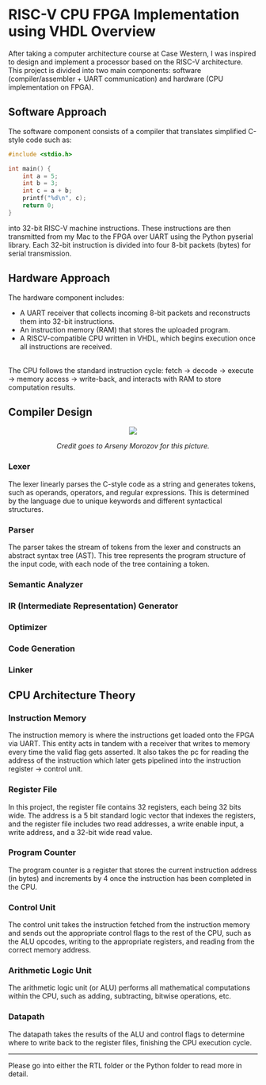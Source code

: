 # RISC-V CPU FPGA Implementation using VHDL Overview
After taking a computer architecture course at Case Western, I was inspired to design and implement a processor based on the RISC-V architecture. This project is divided into two main components: software (compiler/assembler + UART communication) and hardware (CPU implementation on FPGA).

## Software Approach
The software component consists of a compiler that translates simplified C-style code such as:
```c
#include <stdio.h>

int main() {
    int a = 5; 
    int b = 3; 
    int c = a + b; 
    printf("%d\n", c); 
    return 0;
}
```

into 32-bit RISC-V machine instructions. These instructions are then transmitted from my Mac to the FPGA over UART using the Python pyserial library.
Each 32-bit instruction is divided into four 8-bit packets (bytes) for serial transmission.

## Hardware Approach
The hardware component includes:
- A UART receiver that collects incoming 8-bit packets and reconstructs them into 32-bit instructions.
- An instruction memory (RAM) that stores the uploaded program.
- A RISCV-compatible CPU written in VHDL, which begins execution once all instructions are received. </br>
</br>
The CPU follows the standard instruction cycle: fetch → decode → execute → memory access → write-back, and interacts with RAM to store computation results.

## Compiler Design
<figure>
  <p align="center">
    <img src="images/compilation.jpeg">
  </p>
  <p align="center"><em>Credit goes to Arseny Morozov for this picture.</em></p>
</figure>

### Lexer
The lexer linearly parses the C-style code as a string and generates tokens, such as operands, operators, and regular expressions. This is determined by the language due to unique keywords and different syntactical structures.

### Parser
The parser takes the stream of tokens from the lexer and constructs an abstract syntax tree (AST). This tree represents the program structure of the input code, with each node of the tree containing a token. 

### Semantic Analyzer

### IR (Intermediate Representation) Generator

### Optimizer

### Code Generation

### Linker


## CPU Architecture Theory

### Instruction Memory
The instruction memory is where the instructions get loaded onto the FPGA via UART. This entity acts in tandem with a receiver that writes to memory every time the valid flag gets asserted. It also takes the pc for reading the address of the instruction which later gets pipelined into the instruction register → control unit.

### Register File
In this project, the register file contains 32 registers, each being 32 bits wide. The address is a 5 bit standard logic vector that indexes the registers, and the register file includes two read addresses, a write enable input, a write address, and a 32-bit wide read value.

### Program Counter
The program counter is a register that stores the current instruction address (in bytes) and increments by 4 once the instruction has been completed in the CPU.

### Control Unit
The control unit takes the instruction fetched from the instruction memory and sends out the appropriate control flags to the rest of the CPU, such as the ALU opcodes, writing to the appropriate registers, and reading from the correct memory address.

### Arithmetic Logic Unit
The arithmetic logic unit (or ALU) performs all mathematical computations within the CPU, such as adding, subtracting, bitwise operations, etc.

### Datapath
The datapath takes the results of the ALU and control flags to determine where to write back to the register files, finishing the CPU execution cycle.

---

Please go into either the RTL folder or the Python folder to read more in detail.
